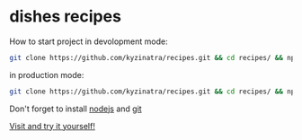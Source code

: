 # dishes recipes

How to start project in devolopment mode:

```sh
git clone https://github.com/kyzinatra/recipes.git && cd recipes/ && npm i && npm run dev
```

in production mode:

```sh
git clone https://github.com/kyzinatra/recipes.git && cd recipes/ && npm i && npm run build && npm start
```

Don't forget to install [nodejs](https://nodejs.org/en/) and [git](https://git-scm.com/downloads)

[Visit and try it yourself!](https://404.ru)
